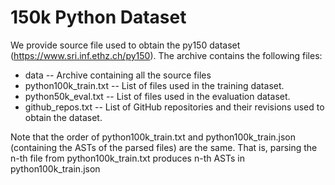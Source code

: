 # 150k Python Dataset

We provide source file used to obtain the py150 dataset (https://www.sri.inf.ethz.ch/py150). The archive contains the following files:
- data -- Archive containing all the source files
- python100k_train.txt -- List of files used in the training dataset.
- python50k_eval.txt -- List of files used in the evaluation dataset.
- github_repos.txt -- List of GitHub repositories and their revisions used to obtain the dataset.

Note that the order of python100k_train.txt and python100k_train.json (containing the ASTs of the parsed files) are the same.
That is, parsing the n-th file from python100k_train.txt produces n-th ASTs in python100k_train.json

